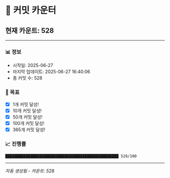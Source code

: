 # 🔢 커밋 카운터

## 현재 카운트: 528

---

### 📊 정보
- 시작일: 2025-06-27
- 마지막 업데이트: 2025-06-27 16:40:06
- 총 커밋 수: 528

### 🎯 목표
- [x] 1개 커밋 달성!
- [x] 10개 커밋 달성!
- [x] 50개 커밋 달성!
- [x] 100개 커밋 달성!
- [x] 365개 커밋 달성!

### 📈 진행률
```
██████████████████████████████████████████████████ 528/100
```

---
*자동 생성됨 - 카운트: 528*
